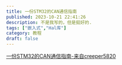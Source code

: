 ```yaml
---
title: 一份STM32的CAN通信指南
published: 2023-10-21 22:41:26
description: 不是我写的，但是挺好的.
tags: ["嵌入式","Hal库"]
category: 教程
draft: false
---
```

[一份STM32的CAN通信指南-来自creeper5820](https://blog.csdn.net/m0_74794688/article/details/135663393?spm=1001.2014.3001.5501)